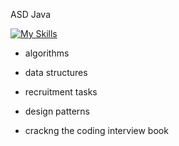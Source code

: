 ASD Java

[![My Skills](https://skillicons.dev/icons?i=java,maven&perline=20)](https://skillicons.dev)
- algorithms 

- data structures

- recruitment tasks

- design patterns

- crackng the coding interview book

